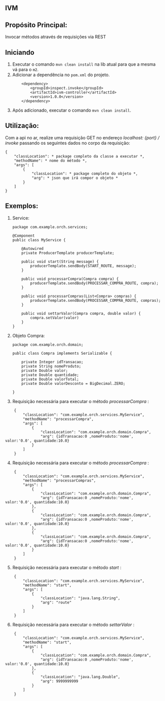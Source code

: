 ## IVM

## Propósito Principal:

Invocar métodos através de requisições via REST

## Iniciando

1. Executar o comando `mvn clean install` na lib atual para que a mesma vá para o `m2`.
2. Adicionar a dependência no `pom.xml` do projeto.
    ```
        <dependency>
            <groupId>inspect.invoke</groupId>
            <artifactId>ivm-controller</artifactId>
            <version>1.0.0</version>
        </dependency>
    ```
3. Após adicionado, executar o comando `mvn clean install`.

## Utilização:

Com a api no ar, realize uma requisição GET no endereço *localhost: {port} / invoke* passando os seguintes dados no
corpo da requisição:

    {
        "classLocation": * package completo da classe a executar *,
        "methodName": * nome do método *,
        "args": [
            {
                "classLocation": * package completo do objeto *,
                "arg": * json que irá compor o objeto *
            }
        ]
    }

## Exemplos:

1. Service:
    ```
    package com.example.orch.services;
   
    @Component
    public class MyService {
    
        @Autowired
        private ProducerTemplate producerTemplate;
    
        public void start(String message) {
            producerTemplate.sendBody(START_ROUTE, message);
        }
    
        public void processarCompra(Compra compra) {
            producerTemplate.sendBody(PROCESSAR_COMPRA_ROUTE, compra);
        }
   
        public void processarCompras(List<Compra> compras) {
            producerTemplate.sendBody(PROCESSAR_COMPRA_ROUTE, compras);
        }
   
        public void settarValor(Compra compra, double valor) {
            compra.setValor(valor)
        }
    }
   ```
   
2. Objeto Compra:

    ```
    package com.example.orch.domain;
   
    public class Compra implements Serializable {
    
        private Integer idTransacao;
        private String nomeProduto;
        private Double valor;
        private Double quantidade;
        private Double valorTotal;
        private Double valorDesconto = BigDecimal.ZERO;
    
    }
   ```    
   
3. Requisição necessária para executar o método *processarCompra* :

```
    {
        "classLocation": "com.example.orch.services.MyService",
        "methodName": "processarCompra",
        "args": [
            {
                "classLocation": "com.example.orch.domain.Compra",
                "arg": {idTransacao:0 ,nomeProduto:'nome', valor:'0.0', quantidade:10.0}
            }
        ]
    }
```

4. Requisição necessária para executar o método *processarCompra* :

```
    {
        "classLocation": "com.example.orch.services.MyService",
        "methodName": "processarCompras",
        "args": [
            {
                "classLocation": "com.example.orch.domain.Compra",
                "arg": {idTransacao:0 ,nomeProduto:'nome', valor:'0.0', quantidade:10.0}
            },
            {
                "classLocation": "com.example.orch.domain.Compra",
                "arg": {idTransacao:0 ,nomeProduto:'nome', valor:'0.0', quantidade:10.0}
            },
            {
                "classLocation": "com.example.orch.domain.Compra",
                "arg": {idTransacao:0 ,nomeProduto:'nome', valor:'0.0', quantidade:10.0}
            }
        ]
    }
```

5. Requisição necessária para executar o método *start* :

```
    {
        "classLocation": "com.example.orch.services.MyService",
        "methodName": "start",
        "args": [
            {
                "classLocation": "java.lang.String",
                "arg": "route"
            }
        ]
    }
```

6. Requisição necessária para executar o método *settarValor* :

```
    {
        "classLocation": "com.example.orch.services.MyService",
        "methodName": "start",
        "args": [
            {
                "classLocation": "com.example.orch.domain.Compra",
                "arg": {idTransacao:0 ,nomeProduto:'nome', valor:'0.0', quantidade:10.0}
            },
            {
                "classLocation": "java.lang.Double",
                "arg": 9999999999
            }
        ]
    }
```
